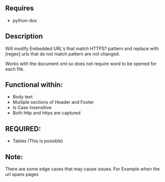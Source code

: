 
## Requires
* python-dox

## Description
Will modify Embedded URL's that match HTTPS? pattern and replace with [regex]
urls that do not match pattern are not changed.

Works with the document xml so does not require word to be opened for each file.

## Functional within:
* Body text
* Multiple sections of Header and Footer
* Is Case insensitive
* Both http and https are captured

## REQUIRED:
* Tables (This is possible)

## Note:
There are some edge cases that may cause issues. For Example when the url spans pages 
